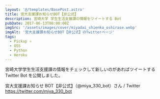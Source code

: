 ```yaml
---
layout: '@/templates/BasePost.astro'
title: 宮大支援課お知らせBOT【非公式】
description: 宮崎大学 学生生活支援課の情報をツイートする Bot
pubDate: 2017-06-13T00:00:00Z
imgSrc: '/assets/images/cover/miyadai_shienka_oshirase.webp'
imgAlt: '宮大支援課お知らせBOT【非公式】のTwitterページ'
tags:
  - Pickup ⭐️
  - OSS
  - Python
  - Heroku
---
```


宮崎大学学生生活支援課の情報をチェックして新しいのがあればツイートする Twitter Bot を公開しました。

宮大支援課お知らせ BOT【非公式】（@miya_330_bot）さん / Twitter
https://twitter.com/miya_330_bot
